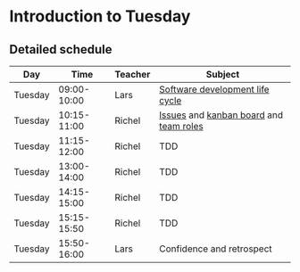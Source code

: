 # Introduction to Tuesday

## Detailed schedule

Day      |Time       |Teacher|Subject
---------|-----------|-------|-----------------------------------------------------------
Tuesday  |09:00-10:00|Lars   |[Software development life cycle](./introductions/sdlc.md)
Tuesday  |10:15-11:00|Richel   |[Issues](project/issues.md) and [kanban board](project/kanban_board.md) and [team roles](project/team_roles.md)
Tuesday  |11:15-12:00|Richel   |TDD
Tuesday  |13:00-14:00|Richel |TDD
Tuesday  |14:15-15:00|Richel |TDD
Tuesday  |15:15-15:50|Richel |TDD
Tuesday  |15:50-16:00|Lars |Confidence and retrospect


